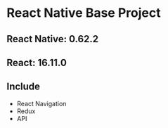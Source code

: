 # React Native Base Project

## React Native: 0.62.2

## React: 16.11.0

## Include
* React Navigation
* Redux
* API
